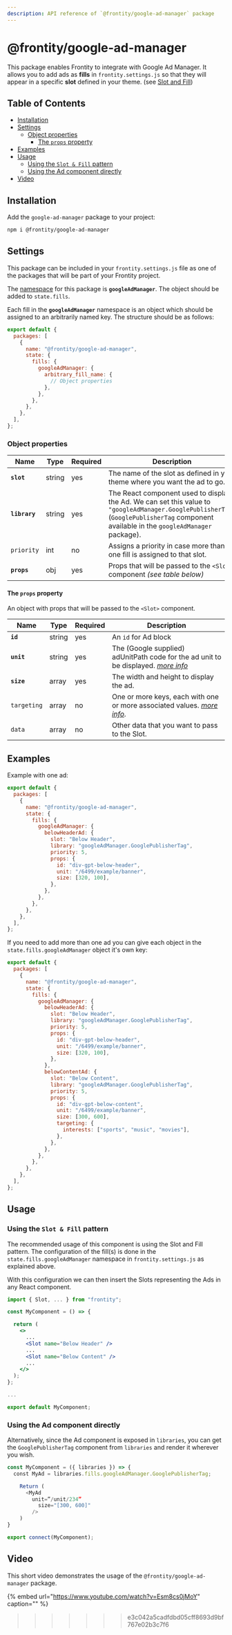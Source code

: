 ```yaml
---
description: API reference of `@frontity/google-ad-manager` package
---
```


# @frontity/google-ad-manager

This package enables Frontity to integrate with Google Ad Manager. It allows you to add ads as **fills** in `frontity.settings.js` so that they will appear in a specific **slot** defined in your theme. (see [Slot and Fill](../core-package/frontity.md#slot))

## Table of Contents

<!-- toc -->

- [Installation](#installation)
- [Settings](#settings)
  - [Object properties](#object-properties)
    - [The `props` property](#the-props-property)
- [Examples](#examples)
- [Usage](#usage)
  - [Using the `Slot & Fill` pattern](#using-the-slot-fill-pattern)
  - [Using the Ad component directly](#using-the-ad-component-directly)
- [Video](#video)

<!-- tocstop -->

## Installation

Add the `google-ad-manager` package to your project:

```bash
npm i @frontity/google-ad-manager
```

## Settings

This package can be included in your `frontity.settings.js` file as one of the packages that will be part of your Frontity project.

The [namespace](https://docs.frontity.org/learning-frontity/namespaces) for this package is **`googleAdManager`**. The object should be added to `state.fills`.

Each fill in the **`googleAdManager`** namespace is an object which should be assigned to an arbitrarily named key. The structure should be as follows:

```js
export default {
  packages: [
    {
      name: "@frontity/google-ad-manager",
      state: {
        fills: {
          googleAdManager: {
            arbitrary_fill_name: {
              // Object properties
            },
          },
        },
      },
    },
  ],
};
```

### Object properties

| Name          | Type   | Required | Description                                                                                                                                                                              |
| ------------- | ------ | -------- | ---------------------------------------------------------------------------------------------------------------------------------------------------------------------------------------- |
| **`slot`**    | string | yes      | The name of the slot as defined in your theme where you want the ad to go.                                                                                                               |
| **`library`** | string | yes      | The React component used to display the Ad. We can set this value to `"googleAdManager.GooglePublisherTag"` (`GooglePublisherTag` component available in the `googleAdManager` package). |
| `priority`    | int    | no       | Assigns a priority in case more than one fill is assigned to that slot.                                                                                                                  |
| **`props`**   | obj    | yes      | Props that will be passed to the `<Slot>` component _(see table below)_                                                                                                                  |

#### The `props` property

An object with props that will be passed to the `<Slot>` component.

| Name        | Type   | Required | Description                                                                                                                                                                                              |
| ----------- | ------ | -------- | -------------------------------------------------------------------------------------------------------------------------------------------------------------------------------------------------------- |
| **`id`**    | string | yes      | An `id` for Ad block                                                                                                                                                                                     |
| **`unit`**  | string | yes      | The (Google supplied) adUnitPath code for the ad unit to be displayed. _[more info](https://developers.google.com/publisher-tag/reference#googletag.slot-googletag.defineslotadunitpath,-size,-opt_div)_ |
| **`size`**  | array  | yes      | The width and height to display the ad.                                                                                                                                                                  |
| `targeting` | array  | no       | One or more keys, each with one or more associated values. _[more info](https://developers.google.com/publisher-tag/guides/key-value-targeting)_.                                                        |
| `data`      | array  | no       | Other data that you want to pass to the Slot.                                                                                                                                                            |

## Examples

Example with one ad:

```js
export default {
  packages: [
    {
      name: "@frontity/google-ad-manager",
      state: {
        fills: {
          googleAdManager: {
            belowHeaderAd: {
              slot: "Below Header",
              library: "googleAdManager.GooglePublisherTag",
              priority: 5,
              props: {
                id: "div-gpt-below-header",
                unit: "/6499/example/banner",
                size: [320, 100],
              },
            },
          },
        },
      },
    },
  ],
};
```

If you need to add more than one ad you can give each object in the `state.fills.googleAdManager` object it's own key:

```js
export default {
  packages: [
    {
      name: "@frontity/google-ad-manager",
      state: {
        fills: {
          googleAdManager: {
            belowHeaderAd: {
              slot: "Below Header",
              library: "googleAdManager.GooglePublisherTag",
              priority: 5,
              props: {
                id: "div-gpt-below-header",
                unit: "/6499/example/banner",
                size: [320, 100],
              },
            },
            belowContentAd: {
              slot: "Below Content",
              library: "googleAdManager.GooglePublisherTag",
              priority: 5,
              props: {
                id: "div-gpt-below-content",
                unit: "/6499/example/banner",
                size: [300, 600],
                targeting: {
                  interests: ["sports", "music", "movies"],
                },
              },
            },
          },
        },
      },
    },
  ],
};
```

## Usage

### Using the `Slot & Fill` pattern

The recommended usage of this component is using the Slot and Fill pattern. The configuration of the fill(s) is done in the `state.fills.googleAdManager` namespace in `frontity.settings.js` as explained above.

With this configuration we can then insert the Slots representing the Ads in any React component.

```jsx
import { Slot, ... } from "frontity";

const MyComponent = () => {

  return (
    <>
      ...
      <Slot name="Below Header" />
      ...
      <Slot name="Below Content" />
      ...
    </>
  );
};

...

export default MyComponent;

```

### Using the Ad component directly

Alternatively, since the Ad component is exposed in `libraries`, you can get the `GooglePublisherTag` component from `libraries` and render it wherever you wish.

```jsx
const MyComponent = ({ libraries }) => {
  const MyAd = libraries.fills.googleAdManager.GooglePublisherTag;

	Return (
	  <MyAd
        unit=”/unit/234”
	      size="[300, 600]"
		/>
	)
}

export connect(MyComponent);
```

## Video

This short video demonstrates the usage of the `@frontity/google-ad-manager` package.

{% embed url="https://www.youtube.com/watch?v=Esm8cs0jMoY" caption="" %}

> > > > > > > e3c042a5cadfdbd05cff8693d9bf767e02b3c7f6
